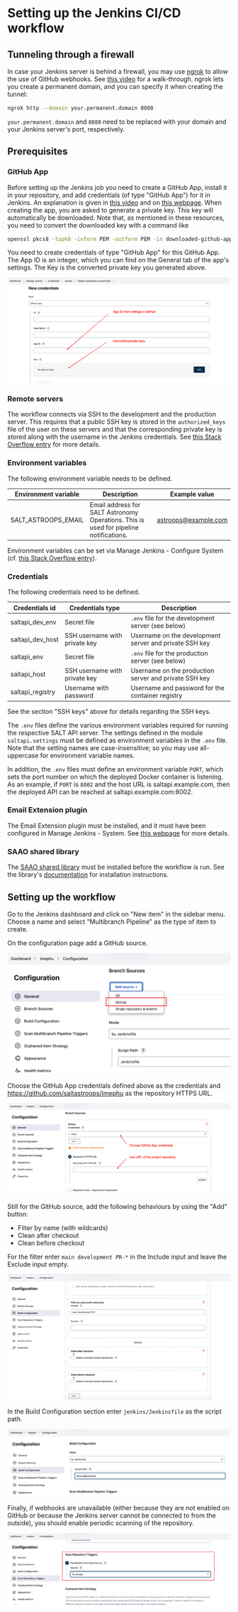 # Setting up the Jenkins CI/CD workflow

## Tunneling through a firewall

In case your Jenkins server is behind a firewall, you may use [ngrok](https://ngrok.io) to allow the use of GitHub webhooks. See [this video](https://youtu.be/yMNJeWeE0qI) for a walk-through. ngrok lets you create a permanent domain, and you can specify it when creating the tunnel:

```bash
ngrok http --domain your.permanent.domain 8080
```

`your.permanent.domain` and `8080` need to be replaced with your domain and your Jenkins server's port, respectively.

## Prerequisites

### GitHub App

Before setting up the Jenkins job you need to create a GitHub App, install it in your repository, and add credentials (of type "GitHub App") for it in Jenkins. An explanation is given in [this video](https://youtu.be/aDmeeVDrp0o) and on [this webpage](https://docs.cloudbees.com/docs/cloudbees-ci/latest/cloud-admin-guide/github-app-auth). When creating the app, you are asked to generate a private key. This key will automatically be downloaded. Note that, as mentioned in these resources, you need to convert the downloaded key with a command like

```bash
openssl pkcs8 -topk8 -inform PEM -outform PEM -in downloaded-github-app-key.pem -out converted-github-app-key.pem -nocrypt
```

You need to create credentials of type "GitHub App" for this GitHub App. The App ID is an integer, which you can find on the General tab of the app's settings. The Key is the converted private key you generated above.

![GitHub App credentials](img/github_app_credentials.png)

### Remote servers

The workflow connects via SSH to the development and the production server. This requires that a public SSH key is stored in the `authorized_keys` file of the user on these servers and that the corresponding private key is stored along with the username in the Jenkins credentials. See [this Stack Overflow entry](https://stackoverflow.com/questions/37331571/how-to-setup-ssh-keys-for-jenkins-to-publish-via-ssh) for more details.

### Environment variables

The following environment variable needs to be defined.

| Environment variable | Description                                                                           | Example value        |
|----------------------|---------------------------------------------------------------------------------------|----------------------|
| SALT_ASTROOPS_EMAIL  | Email address for SALT Astronomy Operations. This is used for pipeline notifications. | astroops@example.com |

Environment variables can be set via Manage Jenkins - Configure System (cf. [this Stack Overflow entry](https://stackoverflow.com/questions/54207815/does-jenkins-have-a-feature-like-credentials-for-non-secrets)).

### Credentials

The following credentials need to be defined.

| Credentials id   | Credentials type              | Description                                            |
|------------------|-------------------------------|--------------------------------------------------------|
| saltapi_dev_env  | Secret file | `.env` file for the development server (see below)     |
| saltapi_dev_host | SSH username with private key | Username on the development server and private SSH key |
| saltapi_env      | Secret file | `.env` file for the production server (see below)      |
| saltapi_host     | SSH username with private key | Username on the production server and private SSH key  |
| saltapi_registry | Username with password | Username and password for the container registry       |

See the section "SSH keys" above for details regarding the SSH keys.

The `.env` files define the various environment variables required for running the respective SALT API server. The settings defined in the module `saltapi.settings` must be defined as environment variables in the `.env` file. Note that the setting names are case-insensitive; so you may use all-uppercase for environment variable names.

In addition, the `.env` files must define an environment variable `PORT`, which sets the port number on which the deployed Docker container is listening. As an example, if `PORT` is `8002` and the host URL is saltapi.example.com, then the deployed API can be reached at saltapi.example.com:8002.

### Email Extension plugin

The Email Extension plugin must be installed, and it must have been configured in Manage Jenkins - System. See [this webpage](https://www.edureka.co/blog/email-notification-in-jenkins/) for more details.

### SAAO shared library

The [SAAO shared library](https://github.com/saltastroops/saao-shared-jenkins-library.git) must be installed before the workflow is run. See the library's [documentation](https://github.com/saltastroops/saao-shared-jenkins-library#readme) for installation instructions. 

## Setting up the workflow

Go to the Jenkins dashboard and click on "New item" in the sidebar menu. Choose a name and select "Multibranch Pipeline" as the type of item to create.

On the configuration page add a GitHub source.

![Add a GitHub source](img/add-github-source.png)

Choose the GitHub App credentials defined above as the credentials and https://github.com/saltastroops/imephu as the repository HTTPS URL.

![Set the credentials and repository](img/github-credentials-and-repo.png)

Still for the GitHub source, add the following behaviours by using the "Add" button:

* Filter by name (with wildcards)
* Clean after checkout
* Clean before checkout

For the filter enter `main development PR-*` in the Include input and leave the Exclude input empty.

![Add the behaviours](img/github-source-behaviours.png)

In the Build Configuration section enter `jenkins/Jenkinsfile` as the script path.

![Choose the build configuration path](img/build-configuration.png)

Finally, if webhooks are unavailable (either because they are not enabled on GitHub or because the Jenkins server cannot be connected to from the outside), you should enable periodic scanning of the repository.

![Enable periodic scanning of the repository](img/polling.png)
